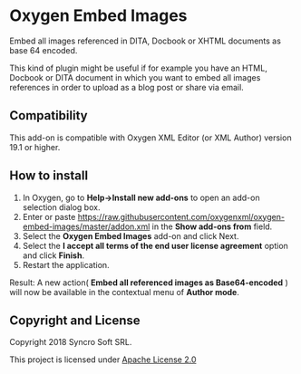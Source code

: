 # Oxygen Embed Images
Embed all images referenced in DITA, Docbook or XHTML documents as base 64 encoded.

This kind of plugin might be useful if for example you have an HTML, Docbook or DITA document in which you want to embed all images references in order to upload as a blog post or share via email.

## Compatibility
This add-on is compatible with Oxygen XML Editor (or XML Author) version 19.1 or higher. 

## How to install

1. In Oxygen, go to **Help->Install new add-ons** to open an add-on selection dialog box.
2. Enter or paste https://raw.githubusercontent.com/oxygenxml/oxygen-embed-images/master/addon.xml in the **Show add-ons from** field.
3. Select the **Oxygen Embed Images** add-on and click Next.
4. Select the **I accept all terms of the end user license agreement** option and click **Finish**.
5. Restart the application.

Result: A new action( **Embed all referenced images as Base64-encoded** ) will now be available in the contextual menu of **Author mode**. 

Copyright and License
---------------------
Copyright 2018 Syncro Soft SRL.

This project is licensed under [Apache License 2.0](https://github.com/oxygenxml/oxygen-embed-images/blob/master/LICENSE)